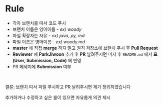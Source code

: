 # Rule

- 각자 브랜치를 따서 코드 푸시
- 브랜치 이름은 영어이름 - *ex) woody*
- 파일 확장자는 자유 - *ex) java, py, md*
- 파일 이름은 영어이름 - *ex) woody.md*
- **master** 에 직접 **merge** 하지 말고 원격 저장소에 브랜치 푸시 후 **Pull Request**
- **Reviewer** 에 **ParkJiwoon** 추가 후 **PR** 날려주시면 머지 후 `README.md` 에서 **표(User, Submission, Code)** 에 반영
- PR 메세지에 **Submission** 여부 

<br>

결론: 브랜치 따서 파일 푸시하고 PR 날려주시면 제가 정리하겠습니다

추가하거나 수정하고 싶은 룰이 있으면 자유롭게 의견 제시
